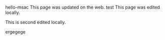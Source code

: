 hello-msac
This page was updated on the web.
test
This page was edited locally.

This is second edited locally.

ergegege
